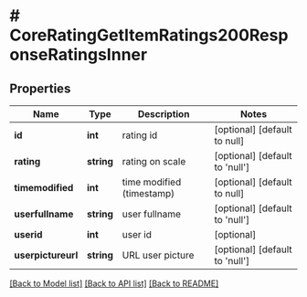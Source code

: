 # # CoreRatingGetItemRatings200ResponseRatingsInner

## Properties

Name | Type | Description | Notes
------------ | ------------- | ------------- | -------------
**id** | **int** | rating id | [optional] [default to null]
**rating** | **string** | rating on scale | [optional] [default to 'null']
**timemodified** | **int** | time modified (timestamp) | [optional] [default to null]
**userfullname** | **string** | user fullname | [optional] [default to 'null']
**userid** | **int** | user id | [optional]
**userpictureurl** | **string** | URL user picture | [optional] [default to 'null']

[[Back to Model list]](../../README.md#models) [[Back to API list]](../../README.md#endpoints) [[Back to README]](../../README.md)
